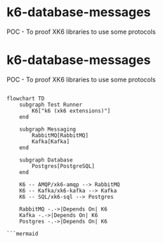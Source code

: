 # k6-database-messages
POC - To proof XK6 libraries to use some protocols 


# k6-database-messages
POC - To proof XK6 libraries to use some protocols 

```mermaid

flowchart TD
    subgraph Test Runner
        K6["k6 (xk6 extensions)"]
    end

    subgraph Messaging
        RabbitMQ[RabbitMQ]
        Kafka[Kafka]
    end

    subgraph Database
        Postgres[PostgreSQL]
    end

    K6 -- AMQP/xk6-amqp --> RabbitMQ
    K6 -- Kafka/xk6-kafka --> Kafka
    K6 -- SQL/xk6-sql --> Postgres

    RabbitMQ -.->|Depends On| K6
    Kafka -.->|Depends On| K6
    Postgres -.->|Depends On| K6

```mermaid
